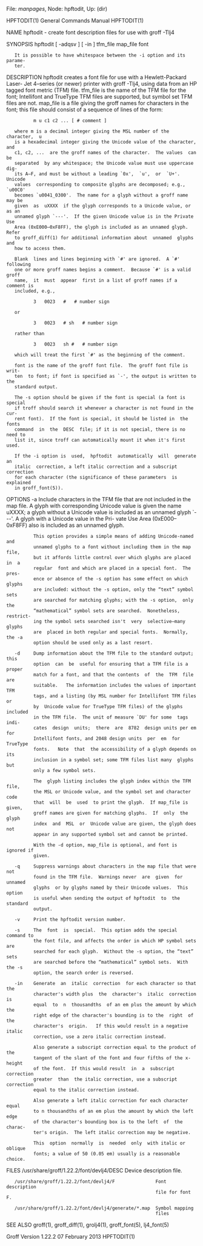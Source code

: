 File: *manpages*,  Node: hpftodit,  Up: (dir)

HPFTODIT(1)                 General Commands Manual                HPFTODIT(1)



NAME
       hpftodit - create font description files for use with groff -Tlj4

SYNOPSIS
       hpftodit [ -adqsv ] [ -in ] tfm_file map_file font

       It is possible to have whitespace between the -i option and its parame-
       ter.

DESCRIPTION
       hpftodit creates a font file for  use  with  a  Hewlett-Packard  Laser-
       Jet 4–series (or newer) printer with groff -Tlj4, using data from an HP
       tagged font metric (TFM) file.  tfm_file is the name of  the  TFM  file
       for  the  font;  Intellifont  and TrueType TFM files are supported, but
       symbol set TFM files are not.  map_file is  a  file  giving  the  groff
       names  for  characters  in  the  font;  this  file  should consist of a
       sequence of lines of the form:

              m u c1 c2 ... [ # comment ]

       where m is a decimal integer giving the MSL number of the character,  u
       is a hexadecimal integer giving the Unicode value of the character, and
       c1, c2, ...  are the groff names of the character.  The values  can  be
       separated  by any whitespace; the Unicode value must use uppercase dig-
       its A–F, and must be without a leading `0x',  `u',  or  `U+'.   Unicode
       values  corresponding to composite glyphs are decomposed; e.g., `u00C0'
       becomes `u0041_0300'.  The name for a glyph without a groff name may be
       given  as  uXXXX  if the glyph corresponds to a Unicode value, or as an
       unnamed glyph `---'.  If the given Unicode value is in the Private  Use
       Area (0xE000–0xF8FF), the glyph is included as an unnamed glyph.  Refer
       to groff_diff(1) for additional information about  unnamed  glyphs  and
       how to access them.

       Blank  lines and lines beginning with `#' are ignored.  A `#' following
       one or more groff names begins a comment.  Because `#' is a valid groff
       name,  it  must  appear  first in a list of groff names if a comment is
       included, e.g.,

              3   0023   #   # number sign

       or

              3   0023   # sh   # number sign

       rather than

              3   0023   sh #   # number sign

       which will treat the first `#' as the beginning of the comment.

       font is the name of the groff font file.  The groff font file is  writ-
       ten  to font; if font is specified as `-', the output is written to the
       standard output.

       The -s option should be given if the font is special (a font is special
       if troff should search it whenever a character is not found in the cur-
       rent font).  If the font is special, it should be listed in  the  fonts
       command  in  the  DESC  file; if it is not special, there is no need to
       list it, since troff can automatically mount it when it's first used.

       If the -i option is  used,  hpftodit  automatically  will  generate  an
       italic  correction, a left italic correction and a subscript correction
       for each character (the significance of these parameters  is  explained
       in groff_font(5)).

OPTIONS
       -a     Include  characters in the TFM file that are not included in the
              map file.  A glyph with corresponding Unicode value is given the
              name  uXXXX;  a  glyph without a Unicode value is included as an
              unnamed glyph `---'.  A glyph with a Unicode value in  the  Pri-
              vate  Use  Area  (0xE000–0xF8FF)  also is included as an unnamed
              glyph.

              This option provides a simple means of adding Unicode-named  and
              unnamed glyphs to a font without including them in the map file,
              but it affords little control over which glyphs are placed in  a
              regular  font and which are placed in a special font.  The pres-
              ence or absence of the -s option has some effect on which glyphs
              are included: without the -s option, only the “text” symbol sets
              are searched for matching glyphs; with the -s option,  only  the
              “mathematical” symbol sets are searched.  Nonetheless, restrict-
              ing the symbol sets searched isn't  very  selective—many  glyphs
              are  placed in both regular and special fonts.  Normally, the -a
              option should be used only as a last resort.

       -d     Dump information about the TFM file to the standard output; this
              option  can  be  useful for ensuring that a TFM file is a proper
              match for a font, and that the contents  of  the  TFM  file  are
              suitable.   The information includes the values of important TFM
              tags, and a listing (by MSL number for Intellifont TFM files  or
              by  Unicode value for TrueType TFM files) of the glyphs included
              in the TFM file.  The unit of measure `DU' for some  tags  indi-
              cates  design  units;  there  are  8782  design units per em for
              Intellifont fonts, and 2048 design units  per  em  for  TrueType
              fonts.   Note  that  the accessibility of a glyph depends on its
              inclusion in a symbol set; some TFM files list many  glyphs  but
              only a few symbol sets.

              The  glyph listing includes the glyph index within the TFM file,
              the MSL or Unicode value, and the symbol set and character  code
              that  will  be  used  to print the glyph.  If map_file is given,
              groff names are given for matching glyphs.  If  only  the  glyph
              index  and  MSL  or  Unicode value are given, the glyph does not
              appear in any supported symbol set and cannot be printed.

              With the -d option, map_file is optional, and font is ignored if
              given.

       -q     Suppress warnings about characters in the map file that were not
              found in the TFM file.  Warnings never  are  given  for  unnamed
              glyphs  or by glyphs named by their Unicode values.  This option
              is useful when sending the output of hpftodit  to  the  standard
              output.

       -v     Print the hpftodit version number.

       -s     The  font  is  special.  This option adds the special command to
              the font file, and affects the order in which HP symbol sets are
              searched for each glyph.  Without the -s option, the “text” sets
              are searched before the “mathematical” symbol sets.  With the -s
              option, the search order is reversed.

       -in    Generate  an  italic  correction  for each character so that the
              character's width plus  the  character's  italic  correction  is
              equal  to  n  thousandths  of an em plus the amount by which the
              right edge of the character's bounding is to the  right  of  the
              character's  origin.   If this would result in a negative italic
              correction, use a zero italic correction instead.

              Also generate a subscript correction equal to the product of the
              tangent of the slant of the font and four fifths of the x-height
              of the font.  If this would result  in  a  subscript  correction
              greater  than  the italic correction, use a subscript correction
              equal to the italic correction instead.

              Also generate a left italic correction for each character  equal
              to n thousandths of an em plus the amount by which the left edge
              of the character's bounding box is to the left  of  the  charac-
              ter's origin.  The left italic correction may be negative.

              This  option  normally  is  needed  only  with italic or oblique
              fonts; a value of 50 (0.05 em) usually is a reasonable choice.

FILES
       /usr/share/groff/1.22.2/font/devlj4/DESC            Device description
                                                           file.

       /usr/share/groff/1.22.2/font/devlj4/F               Font description
                                                           file for font F.

       /usr/share/groff/1.22.2/font/devlj4/generate/*.map  Symbol mapping
                                                           files

SEE ALSO
       groff(1), groff_diff(1), grolj4(1), groff_font(5), lj4_font(5)



Groff Version 1.22.2           07 February 2013                    HPFTODIT(1)
